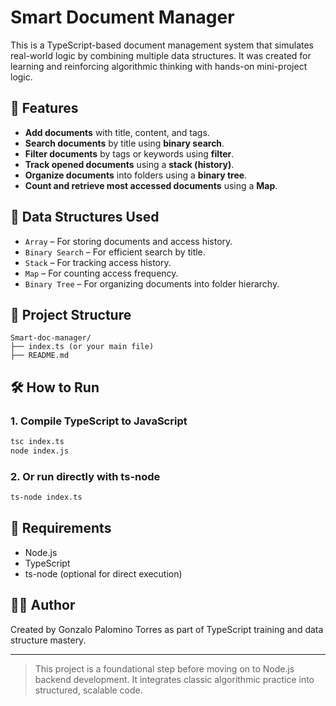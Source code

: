 # Smart Document Manager

This is a TypeScript-based document management system that simulates real-world logic by combining multiple data structures. It was created for learning and reinforcing algorithmic thinking with hands-on mini-project logic.

## 🚀 Features

- **Add documents** with title, content, and tags.
- **Search documents** by title using **binary search**.
- **Filter documents** by tags or keywords using **filter**.
- **Track opened documents** using a **stack (history)**.
- **Organize documents** into folders using a **binary tree**.
- **Count and retrieve most accessed documents** using a **Map**.

## 🧠 Data Structures Used

- `Array` – For storing documents and access history.
- `Binary Search` – For efficient search by title.
- `Stack` – For tracking access history.
- `Map` – For counting access frequency.
- `Binary Tree` – For organizing documents into folder hierarchy.

## 📁 Project Structure

```
Smart-doc-manager/
├── index.ts (or your main file)
├── README.md
```

## 🛠 How to Run

### 1. Compile TypeScript to JavaScript

```bash
tsc index.ts
node index.js
```

### 2. Or run directly with ts-node

```bash
ts-node index.ts
```

## 📌 Requirements
- Node.js
- TypeScript
- ts-node (optional for direct execution)

## 🧑‍💻 Author
Created by Gonzalo Palomino Torres as part of TypeScript training and data structure mastery.

---

> This project is a foundational step before moving on to Node.js backend development. It integrates classic algorithmic practice into structured, scalable code.

